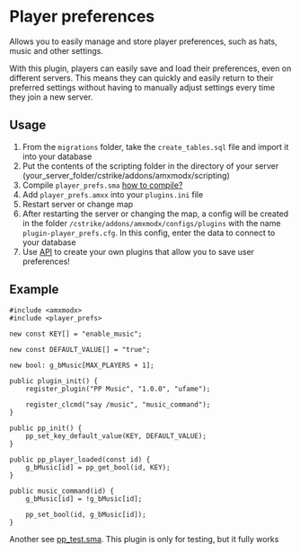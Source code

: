 # Player preferences

Allows you to easily manage and store player preferences, such as hats, music and other settings.

With this plugin, players can easily save and load their preferences, even on different servers. This means they can quickly and easily return to their preferred settings without having to manually adjust settings every time they join a new server.

## Usage

1. From the `migrations` folder, take the `create_tables.sql` file and import it into your database
2. Put the contents of the scripting folder in the directory of your server (your_server_folder/cstrike/addons/amxmodx/scripting)
3. Compile `player_prefs.sma` [how to compile?](https://dev-cs.ru/threads/246/)
4. Add `player_prefs.amxx` into your `plugins.ini` file
5. Restart server or change map
6. After restarting the server or changing the map, a config will be created in the folder `/cstrike/addons/amxmodx/configs/plugins` with the name `plugin-player_prefs.cfg`. In this config, enter the data to connect to your database
7. Use [API](https://github.com/ufame/player-preferences/blob/master/scripting/include/player_prefs.inc) to create your own plugins that allow you to save user preferences!

## Example

```Pawn
#include <amxmodx>
#include <player_prefs>

new const KEY[] = "enable_music";

new const DEFAULT_VALUE[] = "true";

new bool: g_bMusic[MAX_PLAYERS + 1];

public plugin_init() {
    register_plugin("PP Music", "1.0.0", "ufame");

    register_clcmd("say /music", "music_command");
}

public pp_init() {
    pp_set_key_default_value(KEY, DEFAULT_VALUE);
}

public pp_player_loaded(const id) {
    g_bMusic[id] = pp_get_bool(id, KEY);
}

public music_command(id) {
    g_bMusic[id] = !g_bMusic[id];

    pp_set_bool(id, g_bMusic[id]);
}

```

Another see [pp_test.sma](https://github.com/ufame/player-preferences/blob/master/scripting/pp_test.sma). This plugin is only for testing, but it fully works
